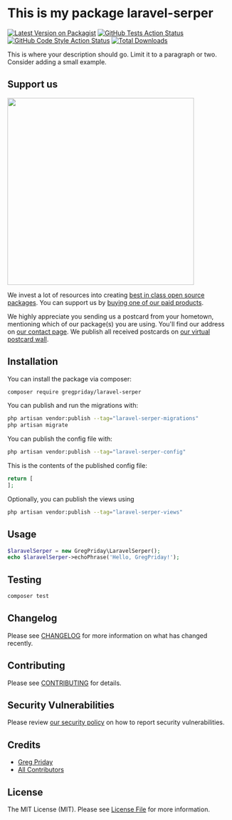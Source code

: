 # This is my package laravel-serper

[![Latest Version on Packagist](https://img.shields.io/packagist/v/gregpriday/laravel-serper.svg?style=flat-square)](https://packagist.org/packages/gregpriday/laravel-serper)
[![GitHub Tests Action Status](https://img.shields.io/github/actions/workflow/status/gregpriday/laravel-serper/run-tests.yml?branch=main&label=tests&style=flat-square)](https://github.com/gregpriday/laravel-serper/actions?query=workflow%3Arun-tests+branch%3Amain)
[![GitHub Code Style Action Status](https://img.shields.io/github/actions/workflow/status/gregpriday/laravel-serper/fix-php-code-style-issues.yml?branch=main&label=code%20style&style=flat-square)](https://github.com/gregpriday/laravel-serper/actions?query=workflow%3A"Fix+PHP+code+style+issues"+branch%3Amain)
[![Total Downloads](https://img.shields.io/packagist/dt/gregpriday/laravel-serper.svg?style=flat-square)](https://packagist.org/packages/gregpriday/laravel-serper)

This is where your description should go. Limit it to a paragraph or two. Consider adding a small example.

## Support us

[<img src="https://github-ads.s3.eu-central-1.amazonaws.com/laravel-serper.jpg?t=1" width="419px" />](https://spatie.be/github-ad-click/laravel-serper)

We invest a lot of resources into creating [best in class open source packages](https://spatie.be/open-source). You can support us by [buying one of our paid products](https://spatie.be/open-source/support-us).

We highly appreciate you sending us a postcard from your hometown, mentioning which of our package(s) you are using. You'll find our address on [our contact page](https://spatie.be/about-us). We publish all received postcards on [our virtual postcard wall](https://spatie.be/open-source/postcards).

## Installation

You can install the package via composer:

```bash
composer require gregpriday/laravel-serper
```

You can publish and run the migrations with:

```bash
php artisan vendor:publish --tag="laravel-serper-migrations"
php artisan migrate
```

You can publish the config file with:

```bash
php artisan vendor:publish --tag="laravel-serper-config"
```

This is the contents of the published config file:

```php
return [
];
```

Optionally, you can publish the views using

```bash
php artisan vendor:publish --tag="laravel-serper-views"
```

## Usage

```php
$laravelSerper = new GregPriday\LaravelSerper();
echo $laravelSerper->echoPhrase('Hello, GregPriday!');
```

## Testing

```bash
composer test
```

## Changelog

Please see [CHANGELOG](CHANGELOG.md) for more information on what has changed recently.

## Contributing

Please see [CONTRIBUTING](CONTRIBUTING.md) for details.

## Security Vulnerabilities

Please review [our security policy](../../security/policy) on how to report security vulnerabilities.

## Credits

- [Greg Priday](https://github.com/gregpriday)
- [All Contributors](../../contributors)

## License

The MIT License (MIT). Please see [License File](LICENSE.md) for more information.
